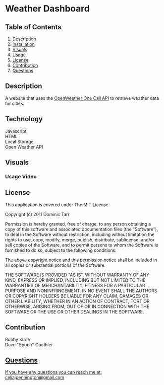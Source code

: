 # Weather Dashboard

## Table of Contents
1. [Description](#description)
2. [Installation](#installation)
3. [Visuals](#visuals)
4. [Usage](#usage)
5. [License](#license)
6. [Contribution](#contribution)
7. [Questions](#questions)

## Description
A website that uses the [OpenWeather One Call API](https://openweathermap.org/api/one-call-api) to retrieve weather data for cities.

## Technology
Javascript<br>
HTML<br>
Local Storage<br>
Open Weather API <br>

## Visuals
 ### Usage Video


## License 
This application is covered under The MIT License

Copyright (c) 2011 Dominic Tarr

Permission is hereby granted, free of charge, 
to any person obtaining a copy of this software and 
associated documentation files (the "Software"), to 
deal in the Software without restriction, including 
without limitation the rights to use, copy, modify, 
merge, publish, distribute, sublicense, and/or sell 
copies of the Software, and to permit persons to whom 
the Software is furnished to do so, 
subject to the following conditions:

The above copyright notice and this permission notice 
shall be included in all copies or substantial portions of the Software.

THE SOFTWARE IS PROVIDED "AS IS", WITHOUT WARRANTY OF ANY KIND, 
EXPRESS OR IMPLIED, INCLUDING BUT NOT LIMITED TO THE WARRANTIES 
OF MERCHANTABILITY, FITNESS FOR A PARTICULAR PURPOSE AND NONINFRINGEMENT. 
IN NO EVENT SHALL THE AUTHORS OR COPYRIGHT HOLDERS BE LIABLE FOR 
ANY CLAIM, DAMAGES OR OTHER LIABILITY, WHETHER IN AN ACTION OF CONTRACT, 
TORT OR OTHERWISE, ARISING FROM, OUT OF OR IN CONNECTION WITH THE 
SOFTWARE OR THE USE OR OTHER DEALINGS IN THE SOFTWARE.


## Contribution
Robby Kurle <br>
Dave "Spoon" Gauthier <br>
<a href ='https://github.com/Cuillerethedj'>



## Questions
If you have any questions you can reach me at: <br>
<a href = 'celiajpennington@gamil.com' > celiajpennington@gmail.com </a>








